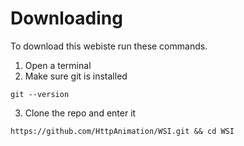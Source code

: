 # Downloading
To download this webiste run these commands.

1) Open a terminal
2) Make sure git is installed
```
git --version
```
3) Clone the repo and enter it
```
https://github.com/HttpAnimation/WSI.git && cd WSI
```